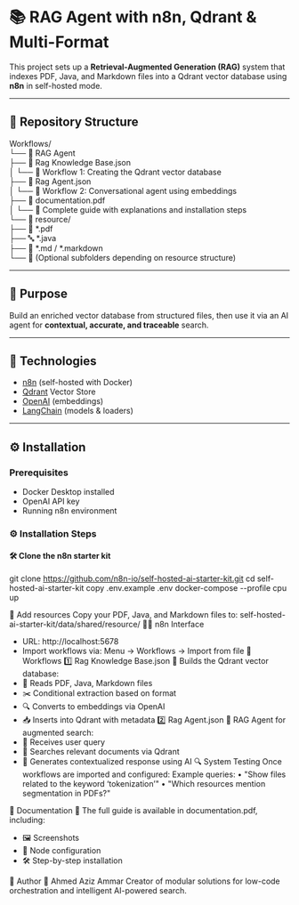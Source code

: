 # 📚 RAG Agent with n8n, Qdrant & Multi-Format

This project sets up a **Retrieval-Augmented Generation (RAG)** system that indexes PDF, Java, and Markdown files into a Qdrant vector database using **n8n** in self-hosted mode.

---

## 📁 Repository Structure

Workflows/  
└── 📂 RAG Agent  
    ├── 📄 Rag Knowledge Base.json  
    │   └── 🔧 Workflow 1: Creating the Qdrant vector database  
    ├── 📄 Rag Agent.json  
    │   └── 🤖 Workflow 2: Conversational agent using embeddings  
    ├── 📄 documentation.pdf  
    │   └── 📘 Complete guide with explanations and installation steps  
    └── 📂 resource/  
        ├── 📄 *.pdf  
        ├── 🔤 *.java  
        ├── 📝 *.md / *.markdown  
        └── 📂 (Optional subfolders depending on resource structure)

---

## 🚀 Purpose

Build an enriched vector database from structured files, then use it via an AI agent for **contextual, accurate, and traceable** search.

---

## 🧰 Technologies

- [n8n](https://n8n.io/) (self-hosted with Docker)  
- [Qdrant](https://qdrant.tech/) Vector Store  
- [OpenAI](https://openai.com/) (embeddings)  
- [LangChain](https://www.langchain.com/) (models & loaders)

---

## ⚙️ Installation

### Prerequisites

- Docker Desktop installed  
- OpenAI API key  
- Running n8n environment

### ⚙️ Installation Steps

#### 🛠️ Clone the n8n starter kit

git clone https://github.com/n8n-io/self-hosted-ai-starter-kit.git
cd self-hosted-ai-starter-kit
copy .env.example .env
docker-compose --profile cpu up

📂 Add resources
Copy your PDF, Java, and Markdown files to:
self-hosted-ai-starter-kit/data/shared/resource/
🧑‍💻 n8n Interface
- URL: http://localhost:5678
- Import workflows via: Menu → Workflows → Import from file
🧠 Workflows
1️⃣ Rag Knowledge Base.json
📌 Builds the Qdrant vector database:
- 📄 Reads PDF, Java, Markdown files
- ✂️ Conditional extraction based on format
- 🔍 Converts to embeddings via OpenAI
- 📥 Inserts into Qdrant with metadata
2️⃣ Rag Agent.json
🤖 RAG Agent for augmented search:
- 💬 Receives user query
- 🔎 Searches relevant documents via Qdrant
- 🧠 Generates contextualized response using AI
🔍 System Testing
Once workflows are imported and configured:
Example queries:
• "Show files related to the keyword ‘tokenization’"
• "Which resources mention segmentation in PDFs?"

📄 Documentation
📘 The full guide is available in documentation.pdf, including:
- 🖼️ Screenshots
- 🧩 Node configuration
- 🛠️ Step-by-step installation

📌 Author
👤 Ahmed Aziz Ammar
Creator of modular solutions for low-code orchestration and intelligent AI-powered search.







